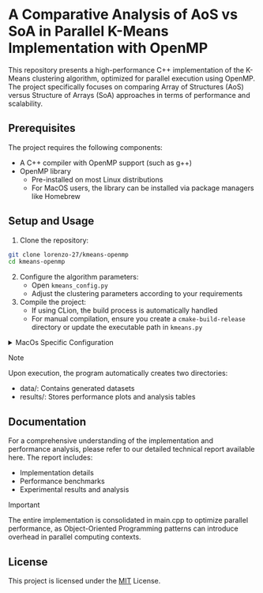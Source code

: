# A Comparative Analysis of AoS vs SoA in Parallel K-Means Implementation with OpenMP
This repository presents a high-performance C++ implementation of the K-Means clustering algorithm, optimized for parallel execution using OpenMP. The project specifically focuses on comparing Array of Structures (AoS) versus Structure of Arrays (SoA) approaches in terms of performance and scalability.

## Prerequisites
The project requires the following components:
- A C++ compiler with OpenMP support (such as g++)
- OpenMP library
  - Pre-installed on most Linux distributions
  - For MacOS users, the library can be installed via package managers like Homebrew

## Setup and Usage
1. Clone the repository:
  ```bash
  git clone lorenzo-27/kmeans-openmp
  cd kmeans-openmp
  ```
2. Configure the algorithm parameters:
   - Open `kmeans_config.py`
   - Adjust the clustering parameters according to your requirements
3. Compile the project:
   - If using CLion, the build process is automatically handled
   - For manual compilation, ensure you create a `cmake-build-release` directory or update the executable path in `kmeans.py`
<details>
  <summary>MacOs Specific Configuration</summary>
  For MacOS users, additional CMake configuration is required. Add the following to your CMakeLists.txt:
  
  ```cmake
  set(CMAKE_CXX_FLAGS "${CMAKE_CXX_FLAGS} -Xpreprocessor -fopenmp")
  set(CMAKE_EXE_LINKER_FLAGS "${CMAKE_EXE_LINKER_FLAGS} -lomp")

  include_directories(/opt/homebrew/opt/libomp/include)
  link_directories(/opt/homebrew/opt/libomp/lib)
  ```
This configuration has been tested and used with MacOS Ventura; it may differ for other MacOS versions.</details>
</details>

> [!NOTE]
> Upon execution, the program automatically creates two directories:
> - data/: Contains generated datasets
> - results/: Stores performance plots and analysis tables

## Documentation
For a comprehensive understanding of the implementation and performance analysis, please refer to our detailed technical report available here. The report includes:
- Implementation details
- Performance benchmarks
- Experimental results and analysis

> [!IMPORTANT]
> The entire implementation is consolidated in main.cpp to optimize parallel performance, as Object-Oriented Programming patterns can introduce overhead in parallel computing contexts.
## License
This project is licensed under the <a href="https://github.com/DavideDelBimbo/K-Means-OpenMP/blob/main/LICENSE" target="_blank">MIT</a> License.
